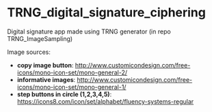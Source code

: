 # TRNG_digital_signature_ciphering
 Digital signature app made using TRNG generator (in repo TRNG_ImageSampling)

Image sources:
* <b>copy image button</b>: http://www.customicondesign.com/free-icons/mono-icon-set/mono-general-2/
* <b>informative images</b>: http://www.customicondesign.com/free-icons/mono-icon-set/mono-general-1/
* <b>step buttons in circle (1,2,3,4,5)</b>: https://icons8.com/icon/set/alphabet/fluency-systems-regular